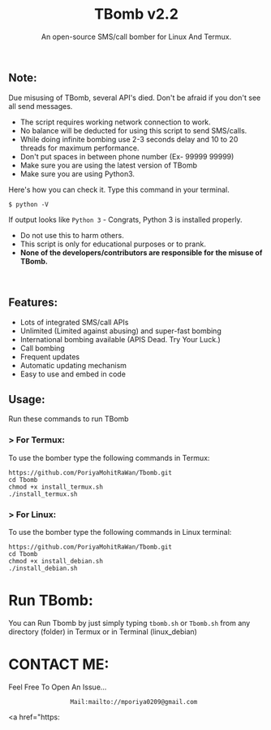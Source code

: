 <h1 align="center">TBomb v2.2</h1>
<p align="center">An open-source SMS/call bomber for Linux And Termux.</p><br>

## Note:

Due misusing of TBomb, several API's died. 
Don't be afraid if you don't see all send messages.

- The script requires working network connection to work.
- No balance will be deducted for using this script to send SMS/calls.
- While doing infinite bombing use 2-3 seconds delay and 10 to 20 threads for maximum performance.
- Don't put spaces in between phone number (Ex- 99999 99999)
- Make sure you are using the latest version of TBomb
- Make sure you are using Python3.

Here's how you can check it. Type this command in your terminal.
```
$ python -V
```
If output looks like `Python 3` - Congrats, Python 3 is installed properly.

- Do not use this to harm others.
- This script is only for educational purposes or to prank.
- **None of the developers/contributors are responsible for the misuse of TBomb.**
<br>

## Features:

- Lots of integrated SMS/call APIs
- Unlimited (Limited against abusing) and super-fast bombing
- International bombing available (APIS Dead. Try Your Luck.) 
- Call bombing
- Frequent updates
- Automatic updating mechanism
- Easy to use and embed in code

## Usage:

Run these commands to run TBomb

### > For Termux:

To use the bomber type the following commands in Termux:
```
https://github.com/PoriyaMohitRaWan/Tbomb.git
cd Tbomb
chmod +x install_termux.sh
./install_termux.sh
```

### > For Linux:

To use the bomber type the following commands in Linux terminal:
```
https://github.com/PoriyaMohitRaWan/Tbomb.git
cd Tbomb
chmod +x install_debian.sh
./install_debian.sh
```

# Run TBomb:

You can Run Tbomb by just simply typing `tbomb.sh` or `Tbomb.sh` from any directory (folder) in Termux or in Terminal (linux_debian)


# CONTACT ME:

Feel Free To Open An Issue...

```
                 Mail:mailto://mporiya0209@gmail.com
```

<a href="https:


